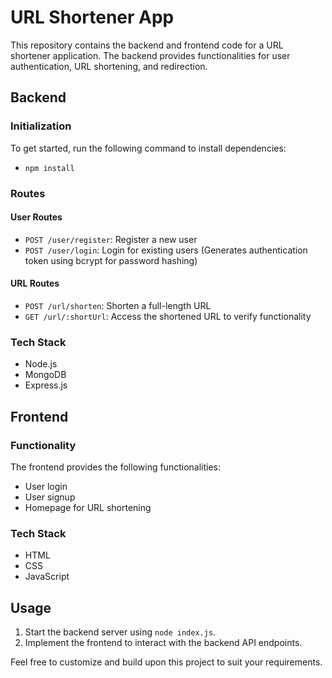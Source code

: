 
# URL Shortener App 

This repository contains the backend and frontend code for a URL shortener application. 
The backend provides functionalities for user authentication, URL shortening, and redirection.

## Backend

### Initialization
To get started, run the following command to install dependencies:
 - `npm install`
 
### Routes

#### User Routes
- `POST /user/register`: Register a new user
- `POST /user/login`: Login for existing users (Generates authentication token using bcrypt for password hashing)

#### URL Routes
- `POST /url/shorten`: Shorten a full-length URL
- `GET /url/:shortUrl`: Access the shortened URL to verify functionality

### Tech Stack
- Node.js
- MongoDB
- Express.js

## Frontend

### Functionality
The frontend provides the following functionalities:
- User login
- User signup
- Homepage for URL shortening

### Tech Stack
- HTML
- CSS
- JavaScript

## Usage
1. Start the backend server using `node index.js`.
2. Implement the frontend to interact with the backend API endpoints.

Feel free to customize and build upon this project to suit your requirements.
